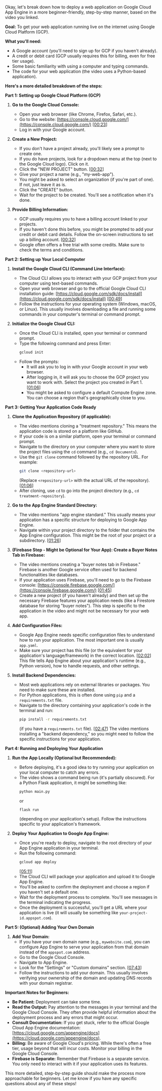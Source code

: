 Okay, let's break down how to deploy a web application on Google Cloud App Engine in a more beginner-friendly, step-by-step manner, based on the video you linked.

**Goal:** To get your web application running live on the internet using Google Cloud Platform (GCP).

**What you'll need:**

* A Google account (you'll need to sign up for GCP if you haven't already).
* A credit or debit card (GCP usually requires this for billing, even for free tier usage).
* Some basic familiarity with using a computer and typing commands.
* The code for your web application (the video uses a Python-based application).

**Here's a more detailed breakdown of the steps:**

**Part 1: Setting up Google Cloud Platform (GCP)**

1.  **Go to the Google Cloud Console:**
    * Open your web browser (like Chrome, Firefox, Safari, etc.).
    * Go to the website: [https://console.cloud.google.com/](https://console.cloud.google.com/) \[[00:23](http://www.youtube.com/watch?v=--qUoDXqPos&t=23)\]
    * Log in with your Google account.

2.  **Create a New Project:**
    * If you don't have a project already, you'll likely see a prompt to create one.
    * If you do have projects, look for a dropdown menu at the top (next to the Google Cloud logo). Click on it.
    * Click the "NEW PROJECT" button. \[[00:32](http://www.youtube.com/watch?v=--qUoDXqPos&t=32)\]
    * Give your project a name (e.g., "my-web-app").
    * You might be asked to select an organization (if you're part of one). If not, just leave it as is.
    * Click the "CREATE" button.
    * Wait for the project to be created. You'll see a notification when it's done.

3.  **Provide Billing Information:**
    * GCP usually requires you to have a billing account linked to your projects.
    * If you haven't done this before, you might be prompted to add your credit or debit card details. Follow the on-screen instructions to set up a billing account. \[[00:32](http://www.youtube.com/watch?v=--qUoDXqPos&t=32)\]
    * Google often offers a free trial with some credits. Make sure to check the terms and conditions.

**Part 2: Setting up Your Local Computer**

1.  **Install the Google Cloud CLI (Command Line Interface):**
    * The Cloud CLI allows you to interact with your GCP project from your computer using text-based commands.
    * Open your web browser and go to the official Google Cloud CLI installation guide: [https://cloud.google.com/sdk/docs/install](https://cloud.google.com/sdk/docs/install) \[[00:49](http://www.youtube.com/watch?v=--qUoDXqPos&t=49)\]
    * Follow the instructions for your operating system (Windows, macOS, or Linux). This usually involves downloading a file and running some commands in your computer's terminal or command prompt.

2.  **Initialize the Google Cloud CLI:**
    * Once the Cloud CLI is installed, open your terminal or command prompt.
    * Type the following command and press Enter:
        ```bash
        gcloud init
        ```
    * Follow the prompts:
        * It will ask you to log in with your Google account in your web browser.
        * After logging in, it will ask you to choose the GCP project you want to work with. Select the project you created in Part 1. \[[01:06](http://www.youtube.com/watch?v=--qUoDXqPos&t=66)\]
        * You might be asked to configure a default Compute Engine zone. You can choose a region that's geographically close to you.

**Part 3: Getting Your Application Code Ready**

1.  **Clone the Application Repository (if applicable):**
    * The video mentions cloning a "treatment repository." This means the application code is stored on a platform like GitHub.
    * If your code is on a similar platform, open your terminal or command prompt.
    * Navigate to the directory on your computer where you want to store the project files using the `cd` command (e.g., `cd Documents`).
    * Use the `git clone` command followed by the repository URL. For example:
        ```bash
        git clone <repository-url>
        ```
        (Replace `<repository-url>` with the actual URL of the repository). \[[01:06](http://www.youtube.com/watch?v=--qUoDXqPos&t=66)\]
    * After cloning, use `cd` to go into the project directory (e.g., `cd treatment-repository`).

2.  **Go to the App Engine Standard Directory:**
    * The video mentions "app engine standard." This usually means your application has a specific structure for deploying to Google App Engine.
    * Navigate within your project directory to the folder that contains the App Engine configuration. This might be the root of your project or a subdirectory. \[[01:26](http://www.youtube.com/watch?v=--qUoDXqPos&t=86)\]

3.  **(Firebase Step - Might be Optional for Your App): Create a Buyer Notes Tab in Firebase:**
    * The video mentions creating a "buyer notes tab in Firebase." Firebase is another Google service often used for backend functionalities like databases.
    * If your application uses Firebase, you'll need to go to the Firebase console: [https://console.firebase.google.com/](https://console.firebase.google.com/) \[[01:45](http://www.youtube.com/watch?v=--qUoDXqPos&t=105)\]
    * Create a new project (if you haven't already) and then set up the necessary Firebase features your application needs (like a Firestore database for storing "buyer notes"). This step is specific to the application in the video and might not be necessary for your web app.

4.  **Add Configuration Files:**
    * Google App Engine needs specific configuration files to understand how to run your application. The most important one is usually `app.yaml`.
    * Make sure your project has this file (or the equivalent for your application's language/framework) in the correct location. \[[02:02](http://www.youtube.com/watch?v=--qUoDXqPos&t=122)\] This file tells App Engine about your application's runtime (e.g., Python version), how to handle requests, and other settings.

5.  **Install Backend Dependencies:**
    * Most web applications rely on external libraries or packages. You need to make sure these are installed.
    * For Python applications, this is often done using `pip` and a `requirements.txt` file.
    * Navigate to the directory containing your application's code in the terminal and run:
        ```bash
        pip install -r requirements.txt
        ```
        (if you have a `requirements.txt` file). \[[02:47](http://www.youtube.com/watch?v=--qUoDXqPos&t=167)\] The video mentions installing a "backend dependency," so you might need to follow the specific instructions for your application.

**Part 4: Running and Deploying Your Application**

1.  **Run the App Locally (Optional but Recommended):**
    * Before deploying, it's a good idea to try running your application on your local computer to catch any errors.
    * The video shows a command being run (it's partially obscured). For a Python Flask application, it might be something like:
        ```bash
        python main.py
        ```
        or
        ```bash
        flask run
        ```
        (depending on your application's setup). Follow the instructions specific to your application's framework.

2.  **Deploy Your Application to Google App Engine:**
    * Once you're ready to deploy, navigate to the root directory of your App Engine application in your terminal.
    * Run the following command:
        ```bash
        gcloud app deploy
        ```
        \[[05:11](http://www.youtube.com/watch?v=--qUoDXqPos&t=311)\]
    * The Cloud CLI will package your application and upload it to Google App Engine.
    * You'll be asked to confirm the deployment and choose a region if you haven't set a default one.
    * Wait for the deployment process to complete. You'll see messages in the terminal indicating the progress.
    * Once the deployment is successful, you'll get a URL where your application is live (it will usually be something like `your-project-id.appspot.com`).

**Part 5: (Optional) Adding Your Own Domain**

1.  **Add Your Domain:**
    * If you have your own domain name (e.g., `mywebsite.com`), you can configure App Engine to serve your application from that domain instead of the `appspot.com` address.
    * Go to the Google Cloud Console.
    * Navigate to App Engine.
    * Look for the "Settings" or "Custom domains" section. \[[07:43](http://www.youtube.com/watch?v=--qUoDXqPos&t=463)\]
    * Follow the instructions to add your domain. This usually involves verifying your ownership of the domain and updating DNS records with your domain registrar.

**Important Notes for Beginners:**

* **Be Patient:** Deployment can take some time.
* **Read the Output:** Pay attention to the messages in your terminal and the Google Cloud Console. They often provide helpful information about the deployment process and any errors that might occur.
* **Consult Documentation:** If you get stuck, refer to the official Google Cloud App Engine documentation: [https://cloud.google.com/appengine/docs](https://cloud.google.com/appengine/docs).
* **Billing:** Be aware of Google Cloud's pricing. While there's often a free tier, usage beyond that will incur costs. Monitor your billing in the Google Cloud Console.
* **Firebase is Separate:** Remember that Firebase is a separate service. You only need to interact with it if your application uses its features.

This more detailed, step-by-step guide should make the process more approachable for beginners. Let me know if you have any specific questions about any of these steps!